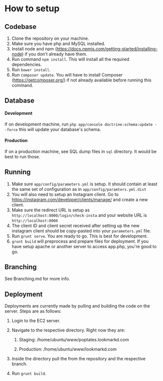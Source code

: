 # How to setup


## Codebase

1. Clone the repository on your machine.
1. Make sure you have php and MySQL installed.
1. Install node and npm (https://docs.npmjs.com/getting-started/installing-node) if you don't already have them.
1. Run command `npm install`. This will install all the required dependencies.
1. Run `bower install`.
1. Run `composer update`. You will have to install Composer (https://getcomposer.org/) if not already available before running this command.

## Database

#### Development

If on development machine, run `php app/console doctrine:schema:update --force` this will update your database's schema.

#### Production

If on a production machine, see SQL dump files in `sql` directory. It would be best to run those.

## Running

1. Make sure `app/config/parameters.yml` is setup. It should contain at least the same set of configuration as in `app/config/paramters.yml.dist`
1. You will also need to setup an Instagram client.  Go to https://instagram.com/developer/clients/manage/ and create a new client.
1. Make sure the redirect URL is setup as ` http://localhost:8000/login/check-insta ` and your website URL is  ` http://localhost:8000 `
1. The client ID and client secret received after setting up the new instagram client should be copy-pasted into your `parameters.yml` file. 
1. Run `grunt serve`. You are ready to go. This is best for development.
1. `grunt build` will preprocess and prepare files for deployment. If you have setup apache or another server to access app.php, you're good to go.


## Branching

See Branching.md for more info.


## Deployment

Deployments are currently made by pulling and building the code on the server. Steps are as follows:

1. Login to the EC2 server.
1. Navigate to the respective directory. Right now they are:
	1. Staging: /home/ubuntu/www/poptates.lookmarkd.com

    1. Production: /home/ubuntu/www/lookmarkd.com
    
1. Inside the directory pull the from the repository and the respective branch. 

1. Run `grunt build`. 